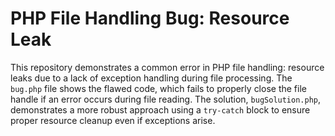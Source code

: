 # PHP File Handling Bug: Resource Leak

This repository demonstrates a common error in PHP file handling: resource leaks due to a lack of exception handling during file processing.  The `bug.php` file shows the flawed code, which fails to properly close the file handle if an error occurs during file reading.  The solution, `bugSolution.php`, demonstrates a more robust approach using a `try-catch` block to ensure proper resource cleanup even if exceptions arise.